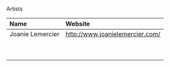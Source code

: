 Artists

| Name | Website |
| :--- | :--- |
| Joanie Lemercier | http://www.joanielemercier.com/ |
|  |  |
|  |  |
|  |  |
|  |  |
|  |  |
|  |  |
|  |  |
|  |  |
|  |  |



